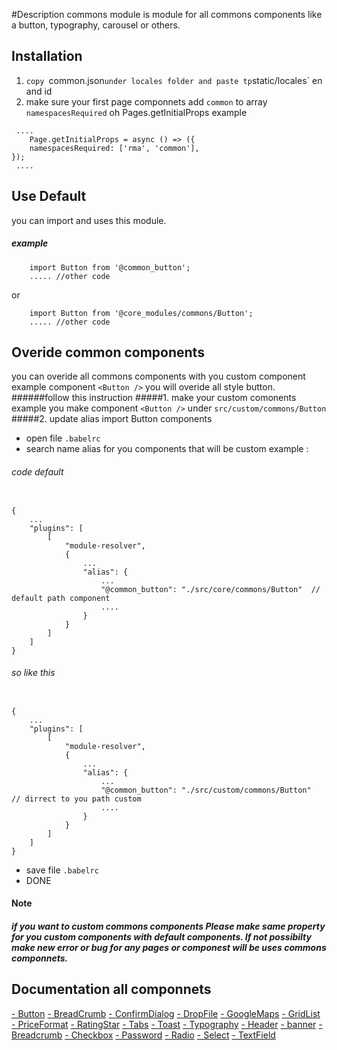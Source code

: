#Description
commons module is module for all commons components like a button, typography, carousel or others.

## Installation

1. `copy `common.json` under locales folder and paste tp `static/locales` en and id
2. make sure your first page componnets add `common` to array `namespacesRequired` oh Pages.getInitialProps
example
```node
 ....
    Page.getInitialProps = async () => ({
    namespacesRequired: ['rma', 'common'],
});
 ....
```

## Use Default

you can import and uses this module.
##### example
```node
    import Button from '@common_button';
    ..... //other code
```
or
```node
    import Button from '@core_modules/commons/Button';
    ..... //other code
```


## Overide common components
you can overide all commons components with you custom component
example component `<Button />` you will overide all style button.
######follow this instruction
#####1. make your custom comonents 
example you make component `<Button />` under `src/custom/commons/Button`
#####2. update alias import Button components
- open file `.babelrc`
- search name alias for you components that will be custom 
example : 
###### code default
```node

{
    ...
    "plugins": [
        [
            "module-resolver",
            {
                ...
                "alias": {
                    ...
                    "@common_button": "./src/core/commons/Button"  // default path component
                    ....
                }
            }
        ]
    ]
}

```

###### so like this
```node

{
    ...
    "plugins": [
        [
            "module-resolver",
            {
                ...
                "alias": {
                    ...
                    "@common_button": "./src/custom/commons/Button"  // dirrect to you path custom 
                    ....
                }
            }
        ]
    ]
}

```
- save file `.babelrc` 
- DONE


#### Note

##### if you want to custom commons components Please make same property for you custom components with default components. If not possibilty make new error or bug for any pages or componest will be uses commons componnets.


## Documentation all componnets
[- Button]('Button/readme.md')
[- BreadCrumb]('Breadcrumb/readme.md')
[- ConfirmDialog]('ConfirmDialog/readme.md')
[- DropFile]('DropFile/readme.md')
[- GoogleMaps]('GoogleMaps/readme.md')
[- GridList]('GridList/readme.md')
[- PriceFormat]('PriceFormat/readme.md')
[- RatingStar]('RatingStar/readme.md')
[- Tabs]('Tabs/readme.md')
[- Toast]('Toast/readme.md')
[- Typography]('Typography/readme.md')
[- Header]('Header/readme.md')
[- banner]('Ba/rnnereadme.md')
[- Breadcrumb]('Breadcrumb/readme.md')
[- Checkbox]('CheckBox/readme.md')
[- Password]('Password/readme.md')
[- Radio]('Radio/readme.md')
[- Select]('Select/readme.md')
[- TextField]('TextField/readme.md')
